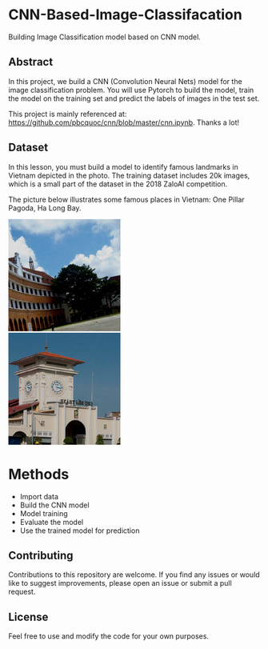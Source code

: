 # CNN-Based-Image-Classifacation

 Building Image Classification model based on CNN model.

## Abstract

In this project, we build a CNN (Convolution Neural Nets) model for the image classification problem. You will use Pytorch to build the model, train the model on the training set and predict the labels of images in the test set.

This project is mainly referenced at: https://github.com/pbcquoc/cnn/blob/master/cnn.ipynb. Thanks a lot!

## Dataset
In this lesson, you must build a model to identify famous landmarks in Vietnam depicted in the photo. The training dataset includes 20k images, which is a small part of the dataset in the 2018 ZaloAI competition.

The picture below illustrates some famous places in Vietnam: One Pillar Pagoda, Ha Long Bay.

<div class="img-div" markdown="0">
    <img src="/assets/caodangsupham.png" />
</div>

<div class="img-div" markdown="0">
    <img src="/assets/chobenthanh.png" />
</div>

# Methods 
* Import data 
* Build the CNN model
* Model training
* Evaluate the model
* Use the trained model for prediction

## Contributing

Contributions to this repository are welcome. If you find any issues or would like to suggest improvements, please open an issue or submit a pull request.

## License
Feel free to use and modify the code for your own purposes.